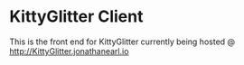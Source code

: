 # KittyGlitter Client
This is the front end for KittyGlitter currently being hosted @ http://KittyGlitter.jonathanearl.io